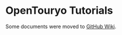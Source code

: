 # OpenTouryo Tutorials
Some documents were moved to [GitHub Wiki](https://github.com/OpenTouryoProject/OpenTouryo/wiki).
